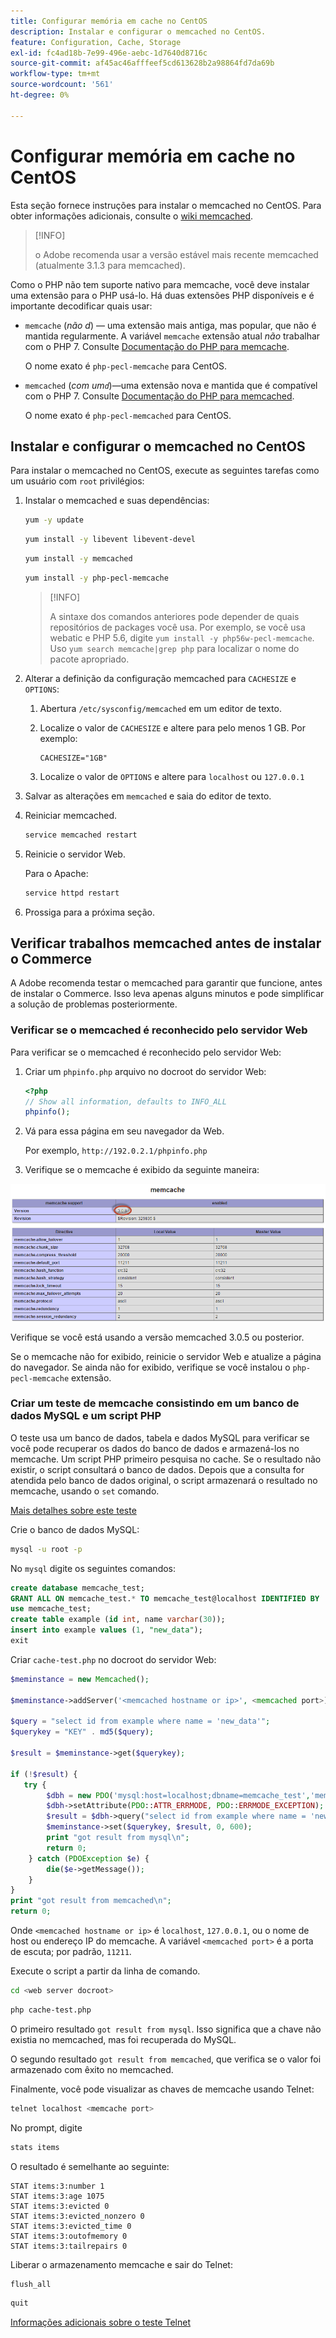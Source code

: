 ```yaml
---
title: Configurar memória em cache no CentOS
description: Instalar e configurar o memcached no CentOS.
feature: Configuration, Cache, Storage
exl-id: fc4ad18b-7e99-496e-aebc-1d7640d8716c
source-git-commit: af45ac46afffeef5cd613628b2a98864fd7da69b
workflow-type: tm+mt
source-wordcount: '561'
ht-degree: 0%

---
```


# Configurar memória em cache no CentOS

Esta seção fornece instruções para instalar o memcached no CentOS. Para obter informações adicionais, consulte o [wiki memcached](https://github.com/memcached/old-wiki).

>[!INFO]
>
>o Adobe recomenda usar a versão estável mais recente memcached (atualmente 3.1.3 para memcached).

Como o PHP não tem suporte nativo para memcache, você deve instalar uma extensão para o PHP usá-lo. Há duas extensões PHP disponíveis e é importante decodificar quais usar:

- `memcache` (_não d_) — uma extensão mais antiga, mas popular, que não é mantida regularmente.
A variável `memcache` extensão atual _não_ trabalhar com o PHP 7. Consulte [Documentação do PHP para memcache](https://www.php.net/manual/en/book.memcache.php).

  O nome exato é `php-pecl-memcache` para CentOS.

- `memcached` (_com um`d`_)—uma extensão nova e mantida que é compatível com o PHP 7. Consulte [Documentação do PHP para memcached](https://www.php.net/manual/en/book.memcached.php).

  O nome exato é `php-pecl-memcached` para CentOS.

## Instalar e configurar o memcached no CentOS

Para instalar o memcached no CentOS, execute as seguintes tarefas como um usuário com `root` privilégios:

1. Instalar o memcached e suas dependências:

   ```bash
   yum -y update
   ```

   ```bash
   yum install -y libevent libevent-devel
   ```

   ```bash
   yum install -y memcached
   ```

   ```bash
   yum install -y php-pecl-memcache
   ```

   >[!INFO]
   >
   >A sintaxe dos comandos anteriores pode depender de quais repositórios de packages você usa. Por exemplo, se você usa webatic e PHP 5.6, digite `yum install -y php56w-pecl-memcache`. Uso `yum search memcache|grep php` para localizar o nome do pacote apropriado.


1. Alterar a definição da configuração memcached para `CACHESIZE` e `OPTIONS`:

   1. Abertura `/etc/sysconfig/memcached` em um editor de texto.
   1. Localize o valor de `CACHESIZE` e altere para pelo menos 1 GB. Por exemplo:

      ```config
      CACHESIZE="1GB"
      ```

   1. Localize o valor de `OPTIONS` e altere para `localhost` ou `127.0.0.1`

1. Salvar as alterações em `memcached` e saia do editor de texto.
1. Reiniciar memcached.

   ```bash
   service memcached restart
   ```

1. Reinicie o servidor Web.

   Para o Apache:

   ```bash
   service httpd restart
   ```

1. Prossiga para a próxima seção.

## Verificar trabalhos memcached antes de instalar o Commerce

A Adobe recomenda testar o memcached para garantir que funcione, antes de instalar o Commerce. Isso leva apenas alguns minutos e pode simplificar a solução de problemas posteriormente.

### Verificar se o memcached é reconhecido pelo servidor Web

Para verificar se o memcached é reconhecido pelo servidor Web:

1. Criar um `phpinfo.php` arquivo no docroot do servidor Web:

   ```php
   <?php
   // Show all information, defaults to INFO_ALL
   phpinfo();
   ```

1. Vá para essa página em seu navegador da Web.

   Por exemplo, `http://192.0.2.1/phpinfo.php`

1. Verifique se o memcache é exibido da seguinte maneira:

![Confirmar o memcache é reconhecido pelo servidor Web](../../assets/configuration/memcache.png)

Verifique se você está usando a versão memcached 3.0.5 ou posterior.

Se o memcache não for exibido, reinicie o servidor Web e atualize a página do navegador. Se ainda não for exibido, verifique se você instalou o `php-pecl-memcache` extensão.

### Criar um teste de memcache consistindo em um banco de dados MySQL e um script PHP

O teste usa um banco de dados, tabela e dados MySQL para verificar se você pode recuperar os dados do banco de dados e armazená-los no memcache. Um script PHP primeiro pesquisa no cache. Se o resultado não existir, o script consultará o banco de dados. Depois que a consulta for atendida pelo banco de dados original, o script armazenará o resultado no memcache, usando o `set` comando.

[Mais detalhes sobre este teste](https://www.digitalocean.com/community/tutorials/how-to-install-and-use-memcache-on-ubuntu-12-04)

Crie o banco de dados MySQL:

```bash
mysql -u root -p
```

No `mysql` digite os seguintes comandos:

```sql
create database memcache_test;
GRANT ALL ON memcache_test.* TO memcache_test@localhost IDENTIFIED BY 'memcache_test';
use memcache_test;
create table example (id int, name varchar(30));
insert into example values (1, "new_data");
exit
```

Criar `cache-test.php` no docroot do servidor Web:

```php
$meminstance = new Memcached();

$meminstance->addServer('<memcached hostname or ip>', <memcached port>);

$query = "select id from example where name = 'new_data'";
$querykey = "KEY" . md5($query);

$result = $meminstance->get($querykey);

if (!$result) {
   try {
        $dbh = new PDO('mysql:host=localhost;dbname=memcache_test','memcache_test','memcache_test');
        $dbh->setAttribute(PDO::ATTR_ERRMODE, PDO::ERRMODE_EXCEPTION);
        $result = $dbh->query("select id from example where name = 'new_data'")->fetch();
        $meminstance->set($querykey, $result, 0, 600);
        print "got result from mysql\n";
        return 0;
    } catch (PDOException $e) {
        die($e->getMessage());
    }
}
print "got result from memcached\n";
return 0;
```

Onde `<memcached hostname or ip>` é `localhost`, `127.0.0.1`, ou o nome de host ou endereço IP do memcache. A variável `<memcached port>` é a porta de escuta; por padrão, `11211`.

Execute o script a partir da linha de comando.

```bash
cd <web server docroot>
```

```bash
php cache-test.php
```

O primeiro resultado `got result from mysql`. Isso significa que a chave não existia no memcached, mas foi recuperada do MySQL.

O segundo resultado `got result from memcached`, que verifica se o valor foi armazenado com êxito no memcached.

Finalmente, você pode visualizar as chaves de memcache usando Telnet:

```bash
telnet localhost <memcache port>
```

No prompt, digite

```bash
stats items
```

O resultado é semelhante ao seguinte:

```terminal
STAT items:3:number 1
STAT items:3:age 1075
STAT items:3:evicted 0
STAT items:3:evicted_nonzero 0
STAT items:3:evicted_time 0
STAT items:3:outofmemory 0
STAT items:3:tailrepairs 0
```

Liberar o armazenamento memcache e sair do Telnet:

```bash
flush_all
```

```bash
quit
```

[Informações adicionais sobre o teste Telnet](https://darkcoding.net/software/memcached-list-all-keys/)
